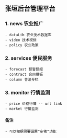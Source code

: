 ## 张垣后台管理平台

### 1. news 农业推广
    - dataLib 农业技术数据库
    - video 技术视频
    - policy 农业政策
    
### 2. services 便民服务
    - forecast 预警预报
    - contract 合同模板
    - column 普法专栏

### 3. monitor 行情监测
    - price 价格行情 -- url link
    - market 行情监测


#### 备注
    - 可以根据需要设置"审核"功能
